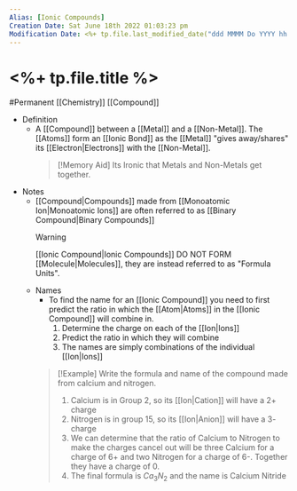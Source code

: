 ```yaml
---
Alias: [Ionic Compounds]
Creation Date: Sat June 18th 2022 01:03:23 pm 
Modification Date: <%+ tp.file.last_modified_date("ddd MMMM Do YYYY hh:mm:ss a") %>
---
```

# <%+ tp.file.title %>
#Permanent [[Chemistry]] [[Compound]]

- Definition
	- A [[Compound]] between a [[Metal]] and a [[Non-Metal]]. The [[Atoms]] form an [[Ionic Bond]] as the [[Metal]] "gives away/shares" its [[Electron|Electrons]] with the [[Non-Metal]].
	  >[!Memory Aid]
	  >Its Ironic that Metals and Non-Metals get together.
- Notes
	- [[Compound|Compounds]] made from [[Monoatomic Ion|Monoatomic Ions]] are often referred to as [[Binary Compound|Binary Compounds]]
	  > [!Warning]
	  > [[Ionic Compound|Ionic Compounds]] DO NOT FORM [[Molecule|Molecules]], they are instead referred to as "Formula Units".
	- Names
		- To find the name for an [[Ionic Compound]] you need to first predict the ratio in which the [[Atom|Atoms]] in the [[Ionic Compound]] will combine in.
			1. Determine the charge on each of the [[Ion|Ions]]
			2. Predict the ratio in which they will combine
			3. The names are simply combinations of the individual [[Ion|Ions]]
		> [!Example]
		> Write the formula and name of the compound made from calcium and nitrogen.
		> 1. Calcium is in Group 2, so its [[Ion|Cation]] will have a 2+ charge
		> 2. Nitrogen is in group 15, so its [[Ion|Anion]] will have a 3- charge
		> 3. We can determine that the ratio of Calcium to Nitrogen to make the charges cancel out will be three Calcium for a charge of 6+ and two Nitrogen for a charge of 6-. Together they have a charge of 0.
		> 4. The final formula is $Ca_3N_2$ and the name is Calcium Nitride